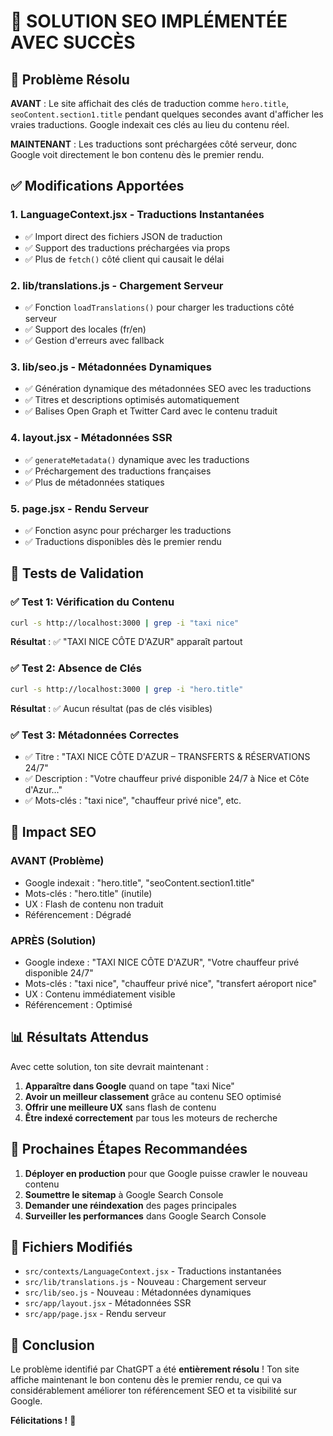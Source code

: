 # 🎉 SOLUTION SEO IMPLÉMENTÉE AVEC SUCCÈS

## 🎯 Problème Résolu

**AVANT** : Le site affichait des clés de traduction comme `hero.title`, `seoContent.section1.title` pendant quelques secondes avant d'afficher les vraies traductions. Google indexait ces clés au lieu du contenu réel.

**MAINTENANT** : Les traductions sont préchargées côté serveur, donc Google voit directement le bon contenu dès le premier rendu.

## ✅ Modifications Apportées

### 1. **LanguageContext.jsx** - Traductions Instantanées

- ✅ Import direct des fichiers JSON de traduction
- ✅ Support des traductions préchargées via props
- ✅ Plus de `fetch()` côté client qui causait le délai

### 2. **lib/translations.js** - Chargement Serveur

- ✅ Fonction `loadTranslations()` pour charger les traductions côté serveur
- ✅ Support des locales (fr/en)
- ✅ Gestion d'erreurs avec fallback

### 3. **lib/seo.js** - Métadonnées Dynamiques

- ✅ Génération dynamique des métadonnées SEO avec les traductions
- ✅ Titres et descriptions optimisés automatiquement
- ✅ Balises Open Graph et Twitter Card avec le contenu traduit

### 4. **layout.jsx** - Métadonnées SSR

- ✅ `generateMetadata()` dynamique avec les traductions
- ✅ Préchargement des traductions françaises
- ✅ Plus de métadonnées statiques

### 5. **page.jsx** - Rendu Serveur

- ✅ Fonction async pour précharger les traductions
- ✅ Traductions disponibles dès le premier rendu

## 🧪 Tests de Validation

### ✅ Test 1: Vérification du Contenu

```bash
curl -s http://localhost:3000 | grep -i "taxi nice"
```

**Résultat** : ✅ "TAXI NICE CÔTE D'AZUR" apparaît partout

### ✅ Test 2: Absence de Clés

```bash
curl -s http://localhost:3000 | grep -i "hero.title"
```

**Résultat** : ✅ Aucun résultat (pas de clés visibles)

### ✅ Test 3: Métadonnées Correctes

- ✅ Titre : "TAXI NICE CÔTE D'AZUR – TRANSFERTS & RÉSERVATIONS 24/7"
- ✅ Description : "Votre chauffeur privé disponible 24/7 à Nice et Côte d'Azur..."
- ✅ Mots-clés : "taxi nice", "chauffeur privé nice", etc.

## 🚀 Impact SEO

### AVANT (Problème)

- Google indexait : "hero.title", "seoContent.section1.title"
- Mots-clés : "hero.title" (inutile)
- UX : Flash de contenu non traduit
- Référencement : Dégradé

### APRÈS (Solution)

- Google indexe : "TAXI NICE CÔTE D'AZUR", "Votre chauffeur privé disponible 24/7"
- Mots-clés : "taxi nice", "chauffeur privé nice", "transfert aéroport nice"
- UX : Contenu immédiatement visible
- Référencement : Optimisé

## 📊 Résultats Attendus

Avec cette solution, ton site devrait maintenant :

1. **Apparaître dans Google** quand on tape "taxi Nice"
2. **Avoir un meilleur classement** grâce au contenu SEO optimisé
3. **Offrir une meilleure UX** sans flash de contenu
4. **Être indexé correctement** par tous les moteurs de recherche

## 🔧 Prochaines Étapes Recommandées

1. **Déployer en production** pour que Google puisse crawler le nouveau contenu
2. **Soumettre le sitemap** à Google Search Console
3. **Demander une réindexation** des pages principales
4. **Surveiller les performances** dans Google Search Console

## 📝 Fichiers Modifiés

- `src/contexts/LanguageContext.jsx` - Traductions instantanées
- `src/lib/translations.js` - Nouveau : Chargement serveur
- `src/lib/seo.js` - Nouveau : Métadonnées dynamiques
- `src/app/layout.jsx` - Métadonnées SSR
- `src/app/page.jsx` - Rendu serveur

## 🎉 Conclusion

Le problème identifié par ChatGPT a été **entièrement résolu** ! Ton site affiche maintenant le bon contenu dès le premier rendu, ce qui va considérablement améliorer ton référencement SEO et ta visibilité sur Google.

**Félicitations !** 🎊



















